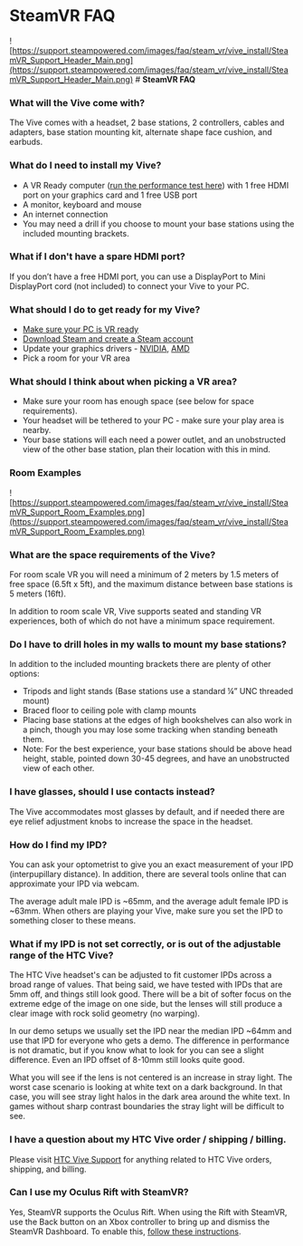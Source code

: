 # SteamVR FAQ

![https://support.steampowered.com/images/faq/steam_vr/vive_install/SteamVR_Support_Header_Main.png](https://support.steampowered.com/images/faq/steam_vr/vive_install/SteamVR_Support_Header_Main.png)  # **SteamVR FAQ**
  
  
### **What will the Vive come with?**
The Vive comes with a headset, 2 base stations, 2 controllers, cables and adapters, base station mounting kit, alternate shape face cushion, and earbuds.  
  
### **What do I need to install my Vive?**

* A VR Ready computer ([run the performance test here](http://store.steampowered.com/app/323910/)) with 1 free HDMI port on your graphics card and 1 free USB port
* A monitor, keyboard and mouse
* An internet connection
* You may need a drill if you choose to mount your base stations using the included mounting brackets.

  
  
### **What if I don't have a spare HDMI port?**
If you don’t have a free HDMI port, you can use a DisplayPort to Mini DisplayPort cord (not included) to connect your Vive to your PC.  
  
### **What should I do to get ready for my Vive?**

* [Make sure your PC is VR ready](http://store.steampowered.com/app/323910/)
* [Download Steam and create a Steam account](http://www.steampowered.com)
* Update your graphics drivers - [NVIDIA](http://www.nvidia.com/Download/index.aspx?lang=en-us), [AMD](http://support.amd.com/en-us/download)
* Pick a room for your VR area

  
  
### **What should I think about when picking a VR area?**

* Make sure your room has enough space (see below for space requirements).
* Your headset will be tethered to your PC - make sure your play area is nearby.
* Your base stations will each need a power outlet, and an unobstructed view of the other base station, plan their location with this in mind.

  
  
### **Room Examples**
![https://support.steampowered.com/images/faq/steam_vr/vive_install/SteamVR_Support_Room_Examples.png](https://support.steampowered.com/images/faq/steam_vr/vive_install/SteamVR_Support_Room_Examples.png)  
  
### **What are the space requirements of the Vive?**
For room scale VR you will need a minimum of 2 meters by 1.5 meters of free space (6.5ft x 5ft), and the maximum distance between base stations is 5 meters (16ft).  
  
In addition to room scale VR, Vive supports seated and standing VR experiences, both of which do not have a minimum space requirement.  
  
### **Do I have to drill holes in my walls to mount my base stations?**
In addition to the included mounting brackets there are plenty of other options:  
  

* Tripods and light stands (Base stations use a standard ¼” UNC threaded mount)
* Braced floor to ceiling pole with clamp mounts
* Placing base stations at the edges of high bookshelves can also work in a pinch, though you may lose some tracking when standing beneath them.
* Note: For the best experience, your base stations should be above head height, stable, pointed down 30-45 degrees, and have an unobstructed view of each other.

  
  
### **I have glasses, should I use contacts instead?**
The Vive accommodates most glasses by default, and if needed there are eye relief adjustment knobs to increase the space in the headset.  
  
### **How do I find my IPD?**
You can ask your optometrist to give you an exact measurement of your IPD (interpupillary distance). In addition, there are several tools online that can approximate your IPD via webcam.  
  
The average adult male IPD is ~65mm, and the average adult female IPD is ~63mm. When others are playing your Vive, make sure you set the IPD to something closer to these means.  
  
### **What if my IPD is not set correctly, or is out of the adjustable range of the HTC Vive?**
The HTC Vive headset's can be adjusted to fit customer IPDs across a broad range of values. That being said, we have tested with IPDs that are 5mm off, and things still look good. There will be a bit of softer focus on the extreme edge of the image on one side, but the lenses will still produce a clear image with rock solid geometry (no warping).  
  
In our demo setups we usually set the IPD near the median IPD ~64mm and use that IPD for everyone who gets a demo.  The difference in performance is not dramatic, but if you know what to look for you can see a slight difference.  Even an IPD offset of 8-10mm still looks quite good.  
  
What you will see if the lens is not centered is an increase in stray light. The worst case scenario is looking at white text on a dark background.  In that case, you will see stray light halos in the dark area around the white text.  In games without sharp contrast boundaries the stray light will be difficult to see.  
  
### **I have a question about my HTC Vive order / shipping / billing.**
Please visit [HTC Vive Support](https://www.htcvive.com/us/support) for anything related to HTC Vive orders, shipping, and billing.  
  
### **Can I use my Oculus Rift with SteamVR?**
Yes, SteamVR supports the Oculus Rift. When using the Rift with SteamVR, use the Back button on an Xbox controller to bring up and dismiss the SteamVR Dashboard. To enable this, [follow these instructions](https://help.steampowered.com/en/faqs/view/17DA-EC4C-7D5B-8266).  
  
